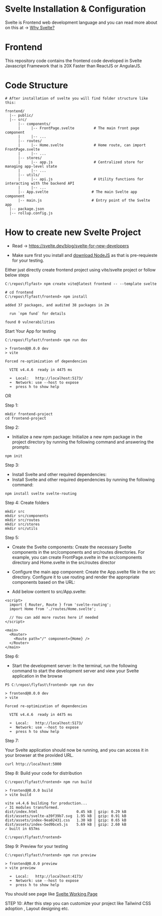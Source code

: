 

# Svelte Installation & Configuration
Svelte is Frontend web development language and you can read more about on this at ->
[Why Svelte?](https://www.zielbox.com/a-concise-introduction-to-svelte-javascript)
# Frontend
This repository code contains the frontend code developed in Svelte Javascript Framework that is 20X Faster than ReactJS or AngularJS.


# Code Structure
```
# After installation of svelte you will find folder structure like this:

frontend/
  |-- public/
  |-- src/
      |-- components/
      |     |-- FrontPage.svelte         # The main front page component
      |     |-- ...
      |-- routes/
      |     |-- Home.svelte              # Home route, can import FrontPage.svelte
      |     |-- ...
      |-- stores/
      |     |-- app.js                   # Centralized store for managing app-level state
      |     |-- ...
      |-- utils/
      |     |-- api.js                   # Utility functions for interacting with the backend API
      |     |-- ...
      |-- App.svelte                    # The main Svelte app component
      |-- main.js                       # Entry point of the Svelte app
  |-- package.json
  |-- rollup.config.js
```
# How to create new Svelte Project
- Read -> https://svelte.dev/blog/svelte-for-new-developers

- Make sure first you install and [download NodeJS](https://nodejs.org/en/download) as that is pre-requieste for your testing.

Either just directly create frontend project using vite/svelte project or follow below steps
```
C:\repos\flyfast> npm create vite@latest frontend -- --template svelte
```
```
# cd frontend
C:\repos\flyfast\frontend> npm install

added 37 packages, and audited 38 packages in 2m

  run `npm fund` for details

found 0 vulnerabilities
```
Start Your App for testing
```
C:\repos\flyfast\frontend> npm run dev

> frontend@0.0.0 dev
> vite

Forced re-optimization of dependencies

  VITE v4.4.6  ready in 4475 ms

  ➜  Local:   http://localhost:5173/
  ➜  Network: use --host to expose
  ➜  press h to show help
```
OR

Step 1:
```
mkdir frontend-project
cd frontend-project
```

Step 2:
* Initialize a new npm package:
Initialize a new npm package in the project directory by running the following command and answering the prompts:
```
npm init
```
Step 3: 
* Install Svelte and other required dependencies:
* Install Svelte and other required dependencies by running the following command:
```
npm install svelte svelte-routing
```
Step 4: Create folders
```
mkdir src
mkdir src/components
mkdir src/routes
mkdir src/stores
mkdir src/utils
```
Step 5:

* Create the Svelte components:
Create the necessary Svelte components in the src/components and src/routes directories. For example, you can create FrontPage.svelte in the src/components directory and Home.svelte in the src/routes director

* Configure the main app component:
Create the App.svelte file in the src directory. Configure it to use routing and render the appropriate components based on the URL:
* Add below content to src/App.svelte:
```
<script>
  import { Router, Route } from 'svelte-routing';
  import Home from './routes/Home.svelte';

  // You can add more routes here if needed
</script>

<main>
  <Router>
    <Route path="/" component={Home} />
  </Router>
</main>
```

Step 6:

* Start the development server:
In the terminal, run the following command to start the development server and view your Svelte application in the browse
```
PS C:\repos\flyfast\frontend> npm run dev

> frontend@0.0.0 dev
> vite

Forced re-optimization of dependencies

  VITE v4.4.6  ready in 4475 ms

  ➜  Local:   http://localhost:5173/
  ➜  Network: use --host to expose
  ➜  press h to show help

```

Step 7:

Your Svelte application should now be running, and you can access it in your browser at the provided URL.

```
curl http://localhost:5000
```

Step 8: Build your code for distribution

```
C:\repos\flyfast\frontend> npm run build

> frontend@0.0.0 build
> vite build

vite v4.4.6 building for production...
✓ 31 modules transformed.
dist/index.html                  0.45 kB │ gzip: 0.29 kB
dist/assets/svelte-a39f39b7.svg  1.95 kB │ gzip: 0.91 kB
dist/assets/index-9ea02431.css   1.30 kB │ gzip: 0.65 kB
dist/assets/index-5ed9bce5.js    5.69 kB │ gzip: 2.60 kB
✓ built in 657ms

C:\repos\flyfast\frontend>
```

Step 9: Preview for your testing
```
C:\repos\flyfast\frontend> npm run preview

> frontend@0.0.0 preview
> vite preview

  ➜  Local:   http://localhost:4173/
  ➜  Network: use --host to expose
  ➜  press h to show help
```
You should see page like [Svelte Working Page](../references/svelte-working-page.PNG)

STEP 10: After this step you can customize your project like Tailwind CSS adoption , Layout designing etc.
